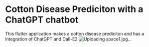 # Cotton Disease Prediciton with a ChatGPT chatbot

This flutter application makes a cotton disease prediciton and has a integration of ChatGPT and Dall-E2
![Uploading space1.jpg…]()
